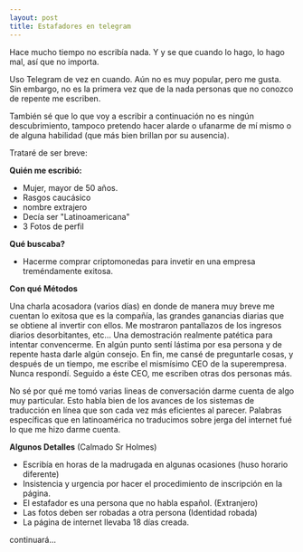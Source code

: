 ```yaml
---
layout: post
title: Estafadores en telegram 
---
```


Hace mucho tiempo no escribía nada. Y y se que cuando lo hago, lo hago mal,
así que no importa.

Uso Telegram de vez en cuando. Aún no es muy popular, pero me gusta. 
Sin embargo, no es la primera
vez que de la nada personas que no conozco de repente me escriben.

También sé que lo que voy a escribir a continuación no es ningún descubrimiento,
tampoco pretendo hacer alarde o ufanarme de mí mismo o de alguna habilidad 
(que más bien brillan por su ausencia). 

Trataré de ser breve:


**Quién me escribió:**
- Mujer, mayor de 50 años.
- Rasgos caucásico
- nombre extrajero
- Decía ser "Latinoamericana"
- 3 Fotos de perfil

**Qué buscaba?**
- Hacerme comprar criptomonedas para invetir en una empresa treméndamente
exitosa.

**Con qué Métodos**

Una charla acosadora (varios días) en donde de manera muy breve
me cuentan lo exitosa que es la compañía, las grandes ganancias diarias 
que se obtiene al invertir con ellos. Me mostraron pantallazos de los
ingresos diarios desorbitantes, etc... Una demostración realmente patética
para intentar convencerme. En algún punto sentí lástima por esa persona y
de repente hasta darle algún consejo. En fin, me cansé de preguntarle cosas,
y después de un tiempo, me escribe el mismísimo CEO de la superempresa.
Nunca respondí. Seguido a éste CEO, me escriben otras dos personas más.

No sé por qué me tomó varias lineas de conversación darme cuenta de algo 
muy particular. Esto habla bien de los avances de los sistemas de traducción
en línea que son cada vez más eficientes al parecer. Palabras específicas
que en latinoamérica no traducimos sobre jerga del internet fué lo que me 
hizo darme cuenta.

**Algunos Detalles** (Calmado Sr Holmes)

- Escribía en horas de la madrugada en algunas ocasiones (huso horario diferente)
- Insistencia y urgencia por hacer el procedimiento de inscripción en la página.
- El estafador es una persona que no habla español. (Extranjero)
- Las fotos deben ser robadas a otra persona (Identidad robada)
- La página de internet llevaba 18 días creada.


continuará...





